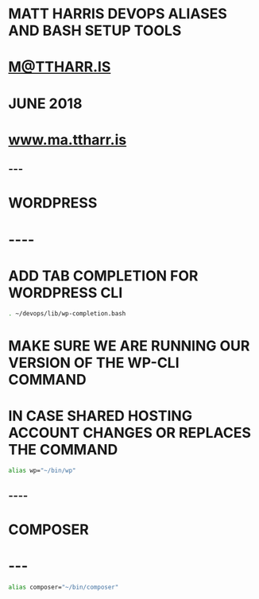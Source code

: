 # MATT HARRIS DEVOPS ALIASES AND BASH SETUP TOOLS 
# M@TTHARR.IS 
# JUNE 2018 
# www.ma.ttharr.is 


## ---
# WORDPRESS 
# ----
# ADD TAB COMPLETION FOR WORDPRESS CLI 
```sh
. ~/devops/lib/wp-completion.bash 
```

# MAKE SURE WE ARE RUNNING OUR VERSION OF THE WP-CLI COMMAND 
# IN CASE SHARED HOSTING ACCOUNT CHANGES OR REPLACES THE COMMAND 
```sh
alias wp="~/bin/wp"
```

## ----
# COMPOSER
# ---
```sh
alias composer="~/bin/composer"
```

